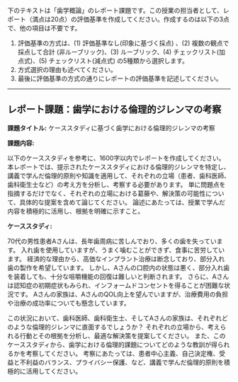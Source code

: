 下のテキストは「歯学概論」のレポート課題です。この授業の担当者として、レポート（満点は20点）の評価基準を作成してください。作成するのは以下の3点で、他の項目は不要です。

1. 評価基準の方式は、(1) 評価基準なし(印象に基づく採点) 、(2) 複数の観点で採点して合計  (非ルーブリック)、(3) ルーブリック、(4) チェックリスト(加点式)、(5) チェックリスト(減点式) の5種類から選択します。
2. 方式選択の理由も述べてください。
3. 最後に評価基準の方式の通りにレポートの評価基準を記述してください。

---------------------------------------
## レポート課題：歯学における倫理的ジレンマの考察

**課題タイトル:**  ケーススタディに基づく歯学における倫理的ジレンマの考察

**課題内容:**

以下のケーススタディを参考に、1600字以内でレポートを作成してください。  本レポートでは、提示されたケーススタディにおける倫理的ジレンマを特定し、講義で学んだ倫理的原則や知識を適用して、それぞれの立場（患者、歯科医師、歯科衛生士など）の考え方を分析し、考察する必要があります。  単に問題点を指摘するだけでなく、それぞれの立場における葛藤や、解決策の可能性について、具体的な提案を含めて論じてください。  論述にあたっては、授業で学んだ内容を積極的に活用し、根拠を明確に示すこと。


**ケーススタディ:**

70代の男性患者Aさんは、長年歯周病に苦しんでおり、多くの歯を失っています。  入れ歯を使用していますが、うまく噛むことができず、食事に苦労しています。  経済的な理由から、高価なインプラント治療は断念しており、部分入れ歯の製作を希望しています。  しかし、Aさんの口腔内の状態は悪く、部分入れ歯を装着しても、十分な咀嚼機能の回復は難しいと判断されます。  さらに、Aさんは認知症の初期症状もみられ、インフォームドコンセントを得ることが困難な状況です。  Aさんの家族は、AさんのQOL向上を望んでいますが、治療費用の負担や治療の成功率についても懸念しています。

この状況において、歯科医師、歯科衛生士、そしてAさんの家族は、それぞれどのような倫理的ジレンマに直面するでしょうか？  それぞれの立場から、考えられる行動とその根拠を分析し、最適な解決策を提案してください。  また、このケーススタディから、歯学における倫理的課題についてどのような教訓が得られるかを考察してください。  考察にあたっては、患者中心主義、自己決定権、受益と不利益のバランス、プライバシー保護、など、講義で学んだ倫理的原則を積極的に活用してください。
